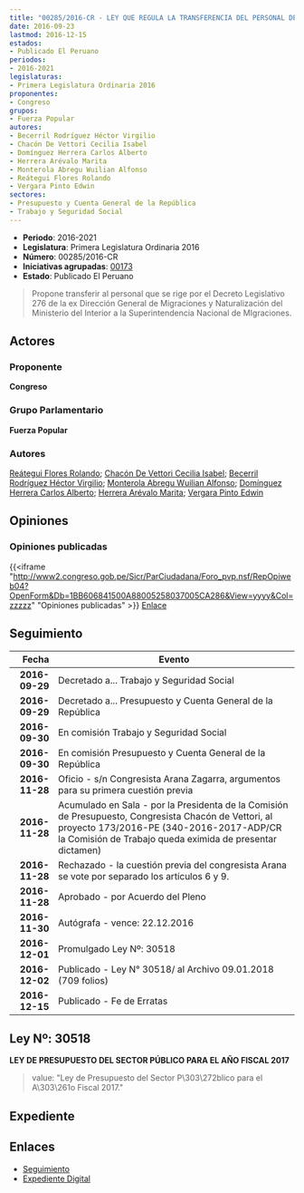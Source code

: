 ```yaml
---
title: "00285/2016-CR - LEY QUE REGULA LA TRANSFERENCIA DEL PERSONAL DE LA EXDIRECCIÓN GENERAL DE MIGRACIONES Y NATURALIZACIÓN A LA SUPERINTENDENCIA NACIONAL DE MIGRACIONES"
date: 2016-09-23
lastmod: 2016-12-15
estados:
- Publicado El Peruano
periodos:
- 2016-2021
legislaturas:
- Primera Legislatura Ordinaria 2016
proponentes:
- Congreso
grupos:
- Fuerza Popular
autores:
- Becerril Rodríguez Héctor Virgilio
- Chacón De Vettori Cecilia Isabel
- Domínguez Herrera Carlos Alberto
- Herrera Arévalo Marita
- Monterola Abregu Wuilian Alfonso
- Reátegui Flores Rolando
- Vergara Pinto Edwin
sectores:
- Presupuesto y Cuenta General de la República
- Trabajo y Seguridad Social
---
```

- **Periodo**: 2016-2021
- **Legislatura**: Primera Legislatura Ordinaria 2016
- **Número**: 00285/2016-CR
- **Iniciativas agrupadas**: [00173](../../00100/00173)
- **Estado**: Publicado El Peruano

> Propone transferir al personal que se rige por el Decreto Legislativo 276 de la ex Dirección General de Migraciones y Naturalización del Ministerio del Interior a la Superintendencia Nacional de MIgraciones.


## Actores

### Proponente

**Congreso**

### Grupo Parlamentario

**Fuerza Popular**

### Autores

[Reátegui Flores Rolando](mailto:mailto:rreategui@congreso.gob.pe); [Chacón De Vettori Cecilia Isabel](mailto:mailto:cchacon@congreso.gob.pe); [Becerril Rodríguez Héctor Virgilio](mailto:mailto:hbecerril@congreso.gob.pe); [Monterola Abregu Wuilian Alfonso](mailto:mailto:wmonterola@congreso.gob.pe); [Domínguez Herrera Carlos Alberto](mailto:mailto:cdominguez@congreso.gob.pe); [Herrera Arévalo Marita](mailto:mailto:mherrera@congreso.gob.pe); [Vergara Pinto Edwin](mailto:mailto:evergara@congreso.gob.pe)

## Opiniones

### Opiniones publicadas

{{<iframe "http://www2.congreso.gob.pe/Sicr/ParCiudadana/Foro_pvp.nsf/RepOpiweb04?OpenForm&Db=1BB606841500A88005258037005CA286&View=yyyy&Col=zzzzz" "Opiniones publicadas" >}}
[Enlace](http://www2.congreso.gob.pe/Sicr/ParCiudadana/Foro_pvp.nsf/RepOpiweb04?OpenForm&Db=1BB606841500A88005258037005CA286&View=yyyy&Col=zzzzz)


## Seguimiento

| Fecha | Evento |
|------:|--------|
| **2016-09-29** | Decretado a... Trabajo y Seguridad Social |
| **2016-09-29** | Decretado a... Presupuesto y Cuenta General de la República |
| **2016-09-30** | En comisión Trabajo y Seguridad Social |
| **2016-09-30** | En comisión Presupuesto y Cuenta General de la República |
| **2016-11-28** | Oficio - s/n Congresista Arana Zagarra, argumentos para su primera cuestión previa |
| **2016-11-28** | Acumulado en Sala - por la Presidenta de la Comisión de Presupuesto, Congresista Chacón de Vettori, al proyecto 173/2016-PE (340-2016-2017-ADP/CR la Comisión de Trabajo queda eximida de presentar dictamen) |
| **2016-11-28** | Rechazado - la cuestión previa del congresista Arana se vote por separado los artículos 6 y 9. |
| **2016-11-28** | Aprobado - por Acuerdo del Pleno |
| **2016-11-30** | Autógrafa - vence: 22.12.2016 |
| **2016-12-01** | Promulgado Ley Nº: 30518 |
| **2016-12-02** | Publicado - Ley N° 30518/ al Archivo 09.01.2018 (709 folios) |
| **2016-12-15** | Publicado - Fe de Erratas |

## Ley Nº: 30518

**LEY DE PRESUPUESTO DEL SECTOR PÚBLICO PARA EL AÑO FISCAL 2017**

> value: "Ley de Presupuesto del Sector P\303\272blico para el A\303\261o Fiscal 2017."


## Expediente

## Enlaces

- [Seguimiento](http://www2.congreso.gob.pe/Sicr/TraDocEstProc/CLProLey2016.nsf/f7fff46988ca05b1052578e100829cc7/6d0717e4d0c35a44052580370065a960?OpenDocument)
- [Expediente Digital](http://www2.congreso.gob.pe/Sicr/TraDocEstProc/Expvirt_2011.nsf/visbusqptramdoc1621/00285?opendocument)

